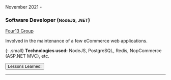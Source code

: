 <div class="">
  <div class="float-right">
    <span class="text-primary experience-date">November 2021 - </span>
  </div>
  <div class="">
    <h3 class="mb-3">Software Developer (<small>NodeJS, .NET</small>)</h3>
    <div class="subheading mb-3">
        <a href="https://four13group.com/">Four13 Group</a>
    </div>
<div class="col-md-10" markdown="1">

Involved in the maintenance of a few eCommerce web applications.

{: .small}
**Technologies used:** NodeJS, PostgreSQL, Redis, NopCommerce (ASP.NET MVC), etc.

</div>

  </div>
</div>

<div class="col-md-10 accordion mt-2 d-print-none d-none" id="experience-7-four13-accordion">
  <div class="card">
    <div class="card-header p-0" id="experience-7-four13-heading-lessons-learned">
      <p class="mb-0">
          <button class="btn btn-link btn-block text-left collapsed subheading-small" type="button" data-toggle="collapse" data-target="#experience-7-four13-collapse-lessons-learned" aria-expanded="false" aria-controls="experience-7-four13-collapse-lessons-learned">
          Lessons Learned:
          </button>
      </p>
    </div>
    <div id="experience-7-four13-collapse-lessons-learned" class="collapse" aria-labelledby="experience-7-four13-heading-lessons-learned" data-parent="#experience-7-four13-accordion">
      <div class="card-body">
        <div class="pr-3">
            
<div markdown="1">

---

</div>
        </div>
      </div>
    </div>
  </div>
</div>



<div class="mb-5">

</div>
